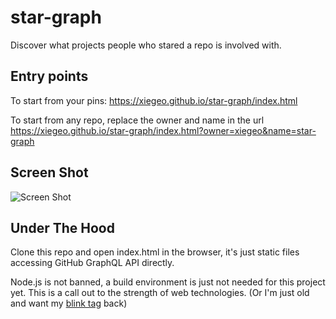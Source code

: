 # star-graph

Discover what projects people who stared a repo is involved with.

## Entry points

To start from your pins: <https://xiegeo.github.io/star-graph/index.html>

To start from any repo, replace the owner and name in the url <https://xiegeo.github.io/star-graph/index.html?owner=xiegeo&name=star-graph>

## Screen Shot

![Screen Shot](example.png)

## Under The Hood

Clone this repo and open index.html in the browser, it's just static files accessing GitHub GraphQL API directly.

Node.js is not banned, a build environment is just not needed for this project yet. This is a call out to the strength of web technologies. (Or I'm just old and want my [blink tag](https://www.google.com/search?q=blink+tag) back)
